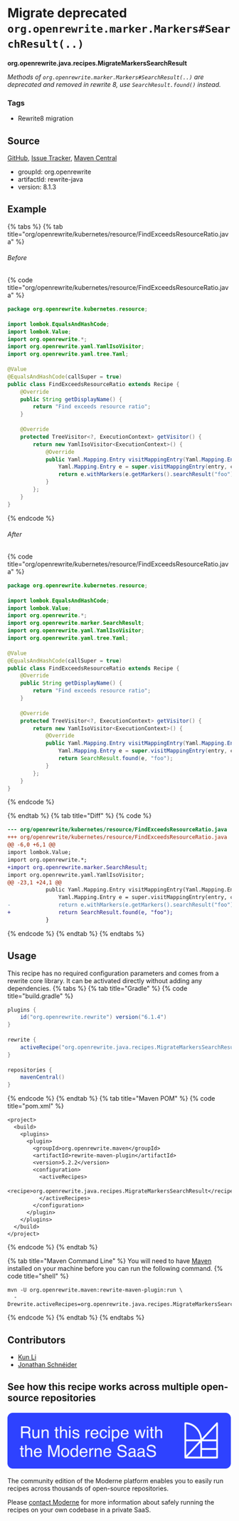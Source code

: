 # Migrate deprecated `org.openrewrite.marker.Markers#SearchResult(..)`

**org.openrewrite.java.recipes.MigrateMarkersSearchResult**

_Methods of `org.openrewrite.marker.Markers#SearchResult(..)` are deprecated and removed in rewrite 8, use `SearchResult.found()` instead._

### Tags

* Rewrite8 migration

## Source

[GitHub](https://github.com/openrewrite/rewrite/blob/main/rewrite-java/src/main/java/org/openrewrite/java/recipes/MigrateMarkersSearchResult.java), [Issue Tracker](https://github.com/openrewrite/rewrite/issues), [Maven Central](https://central.sonatype.com/artifact/org.openrewrite/rewrite-java/8.1.3/jar)

* groupId: org.openrewrite
* artifactId: rewrite-java
* version: 8.1.3

## Example


{% tabs %}
{% tab title="org/openrewrite/kubernetes/resource/FindExceedsResourceRatio.java" %}

###### Before
{% code title="org/openrewrite/kubernetes/resource/FindExceedsResourceRatio.java" %}
```java
package org.openrewrite.kubernetes.resource;

import lombok.EqualsAndHashCode;
import lombok.Value;
import org.openrewrite.*;
import org.openrewrite.yaml.YamlIsoVisitor;
import org.openrewrite.yaml.tree.Yaml;

@Value
@EqualsAndHashCode(callSuper = true)
public class FindExceedsResourceRatio extends Recipe {
    @Override
    public String getDisplayName() {
        return "Find exceeds resource ratio";
    }

    @Override
    protected TreeVisitor<?, ExecutionContext> getVisitor() {
        return new YamlIsoVisitor<ExecutionContext>() {
            @Override
            public Yaml.Mapping.Entry visitMappingEntry(Yaml.Mapping.Entry entry, ExecutionContext ctx) {
                Yaml.Mapping.Entry e = super.visitMappingEntry(entry, ctx);
                return e.withMarkers(e.getMarkers().searchResult("foo"));
            }
        };
    }
}
```
{% endcode %}

###### After
{% code title="org/openrewrite/kubernetes/resource/FindExceedsResourceRatio.java" %}
```java
package org.openrewrite.kubernetes.resource;

import lombok.EqualsAndHashCode;
import lombok.Value;
import org.openrewrite.*;
import org.openrewrite.marker.SearchResult;
import org.openrewrite.yaml.YamlIsoVisitor;
import org.openrewrite.yaml.tree.Yaml;

@Value
@EqualsAndHashCode(callSuper = true)
public class FindExceedsResourceRatio extends Recipe {
    @Override
    public String getDisplayName() {
        return "Find exceeds resource ratio";
    }

    @Override
    protected TreeVisitor<?, ExecutionContext> getVisitor() {
        return new YamlIsoVisitor<ExecutionContext>() {
            @Override
            public Yaml.Mapping.Entry visitMappingEntry(Yaml.Mapping.Entry entry, ExecutionContext ctx) {
                Yaml.Mapping.Entry e = super.visitMappingEntry(entry, ctx);
                return SearchResult.found(e, "foo");
            }
        };
    }
}
```
{% endcode %}

{% endtab %}
{% tab title="Diff" %}
{% code %}
```diff
--- org/openrewrite/kubernetes/resource/FindExceedsResourceRatio.java
+++ org/openrewrite/kubernetes/resource/FindExceedsResourceRatio.java
@@ -6,0 +6,1 @@
import lombok.Value;
import org.openrewrite.*;
+import org.openrewrite.marker.SearchResult;
import org.openrewrite.yaml.YamlIsoVisitor;
@@ -23,1 +24,1 @@
            public Yaml.Mapping.Entry visitMappingEntry(Yaml.Mapping.Entry entry, ExecutionContext ctx) {
                Yaml.Mapping.Entry e = super.visitMappingEntry(entry, ctx);
-               return e.withMarkers(e.getMarkers().searchResult("foo"));
+               return SearchResult.found(e, "foo");
            }
```
{% endcode %}
{% endtab %}
{% endtabs %}


## Usage

This recipe has no required configuration parameters and comes from a rewrite core library. It can be activated directly without adding any dependencies.
{% tabs %}
{% tab title="Gradle" %}
{% code title="build.gradle" %}
```groovy
plugins {
    id("org.openrewrite.rewrite") version("6.1.4")
}

rewrite {
    activeRecipe("org.openrewrite.java.recipes.MigrateMarkersSearchResult")
}

repositories {
    mavenCentral()
}

```
{% endcode %}
{% endtab %}
{% tab title="Maven POM" %}
{% code title="pom.xml" %}
```markup
<project>
  <build>
    <plugins>
      <plugin>
        <groupId>org.openrewrite.maven</groupId>
        <artifactId>rewrite-maven-plugin</artifactId>
        <version>5.2.2</version>
        <configuration>
          <activeRecipes>
            <recipe>org.openrewrite.java.recipes.MigrateMarkersSearchResult</recipe>
          </activeRecipes>
        </configuration>
      </plugin>
    </plugins>
  </build>
</project>
```
{% endcode %}
{% endtab %}

{% tab title="Maven Command Line" %}
You will need to have [Maven](https://maven.apache.org/download.cgi) installed on your machine before you can run the following command.
{% code title="shell" %}
```shell
mvn -U org.openrewrite.maven:rewrite-maven-plugin:run \
  -Drewrite.activeRecipes=org.openrewrite.java.recipes.MigrateMarkersSearchResult
```
{% endcode %}
{% endtab %}
{% endtabs %}

## Contributors
* [Kun Li](kun@moderne.io)
* [Jonathan Schnéider](jkschneider@gmail.com)


## See how this recipe works across multiple open-source repositories

[![Moderne Link Image](/.gitbook/assets/ModerneRecipeButton.png)](https://app.moderne.io/recipes/org.openrewrite.java.recipes.MigrateMarkersSearchResult)

The community edition of the Moderne platform enables you to easily run recipes across thousands of open-source repositories.

Please [contact Moderne](https://moderne.io/product) for more information about safely running the recipes on your own codebase in a private SaaS.
